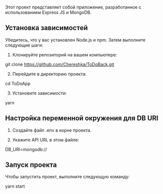 Этот проект представляет собой приложение, разработанное с использованием Express JS и MongoDB.

## Установка зависимостей

Убедитесь, что у вас установлен Node.js и npm. Затем выполните следующие шаги:

1. Клонируйте репозиторий на вашем компьютере:

git clone https://github.com/Chereshka/ToDoBack.git

2. Перейдите в директорию проекта:

cd ToDoApp

3. Установите зависимости:

yarn

## Настройка переменной окружения для DB URI

1. Создайте файл .env в корне проекта.

2. Укажите API URL в этом файле:

DB_URI=mongodb://

## Запуск проекта

Чтобы запустить проект, выполните следующую команду:

yarn start
